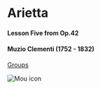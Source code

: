 ---
---

# Arietta

#### Lesson Five from Op.42

#### Muzio Clementi (1752 - 1832)

[Groups](G1_A1_groups.html)

![Mou icon](http://25.io/mou/Mou_128.png)
